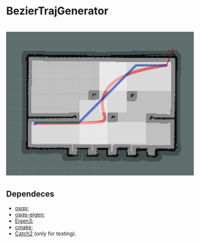 # BezierTrajGenerator

# ![rviz](./README.assets/rviz.png)

## Dependeces
- [osqp](http://osqp.readthedocs.io/en/latest/index.html);
- [osqp-eigen](https://github.com/robotology/osqp-eigen);
- [Eigen3](http://eigen.tuxfamily.org/index.php?title=Main_Page);
- [cmake](https://cmake.org/);
- [Catch2](https://github.com/catchorg/Catch2) (only for testing).